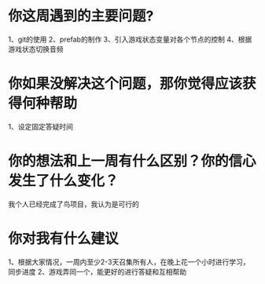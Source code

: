 # 你这周遇到的主要问题?
1、git的使用
2、prefab的制作
3、引入游戏状态变量对各个节点的控制
4、根据游戏状态切换音频

# 你如果没解决这个问题，那你觉得应该获得何种帮助
1、设定固定答疑时间


# 你的想法和上一周有什么区别？你的信心发生了什么变化？
我个人已经完成了鸟项目，我认为是可行的


# 你对我有什么建议
1、根据大家情况，一周内至少2-3天召集所有人，在晚上花一个小时进行学习，同步进度
2、游戏弄同一个，能更好的进行答疑和互相帮助

